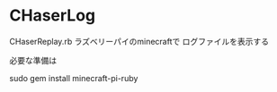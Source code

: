 # CHaserLog

CHaserReplay.rb
ラズベリーパイのminecraftで ログファイルを表示する

必要な準備は

sudo gem install minecraft-pi-ruby





  
  
